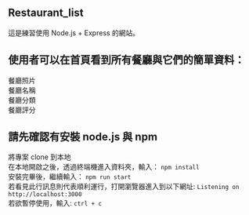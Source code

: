 ## Restaurant_list

這是練習使用 Node.js + Express 的網站。

## 使用者可以在首頁看到所有餐廳與它們的簡單資料：

  餐廳照片<br>
  餐廳名稱<br>
  餐廳分類<br>
  餐廳評分<br>
  
## 請先確認有安裝 node.js 與 npm<br>
將專案 clone 到本地<br>
在本地開啟之後，透過終端機進入資料夾，輸入： `npm install`<br>
安裝完畢後，繼續輸入： `npm run start`<br>
若看見此行訊息則代表順利運行，打開瀏覽器進入到以下網址: `Listening on http://localhost:3000`<br>
若欲暫停使用，輸入: `ctrl + c`
